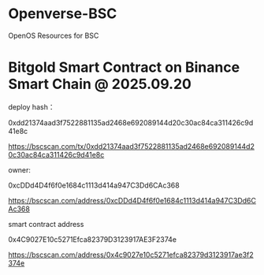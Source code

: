 # Openverse-BSC
OpenOS Resources for BSC

# Bitgold Smart Contract on Binance Smart Chain @ 2025.09.20

deploy hash：

0xdd21374aad3f7522881135ad2468e692089144d20c30ac84ca311426c9d41e8c

https://bscscan.com/tx/0xdd21374aad3f7522881135ad2468e692089144d20c30ac84ca311426c9d41e8c

owner:

0xcDDd4D4f6f0e1684c1113d414a947C3Dd6CAc368

https://bscscan.com/address/0xcDDd4D4f6f0e1684c1113d414a947C3Dd6CAc368


smart contract address

0x4C9027E10c5271Efca82379D3123917AE3F2374e

https://bscscan.com/address/0x4c9027e10c5271efca82379d3123917ae3f2374e
